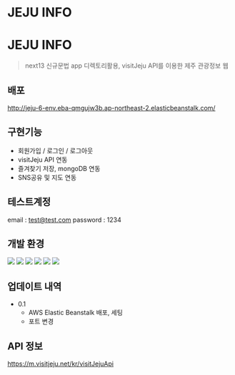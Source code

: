 JEJU INFO 
=============
# JEJU INFO
> next13 신규문법 app 디렉토리활용, visitJeju API를 이용한 제주 관광정보 웹


## 배포

http://jeju-6-env.eba-qmgujw3b.ap-northeast-2.elasticbeanstalk.com/


## 구현기능

* 회원가입 / 로그인 / 로그아웃
* visitJeju API 연동
* 즐겨찾기 저장, mongoDB 연동
* SNS공유 및 지도 연동


## 테스트계정

email : test@test.com
password : 1234


## 개발 환경

<img src="https://img.shields.io/badge/nextdotjs-000000?style=for-the-badge&logo=nextdotjs&logoColor=white">

<img src="https://img.shields.io/badge/mongodb-47A248?style=for-the-badge&logo=mongodb&logoColor=white">

<img src="https://img.shields.io/badge/amazonec2-FF9900?style=for-the-badge&logo=amazonec2&logoColor=white">

<img src="https://img.shields.io/badge/tailwindcss-06B6D4?style=for-the-badge&logo=tailwindcss&logoColor=white">

<img src="https://img.shields.io/badge/github-181717?style=for-the-badge&logo=github&logoColor=white">

<img src="https://img.shields.io/badge/git-F05032?style=for-the-badge&logo=git&logoColor=white">
 


## 업데이트 내역

* 0.1
    * AWS Elastic Beanstalk 배포, 세팅
    * 포트 변경
    
## API 정보

https://m.visitjeju.net/kr/visitJejuApi


